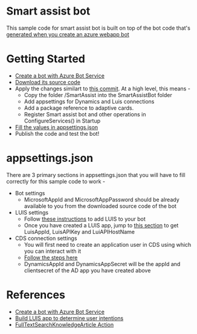 # Smart assist bot 
This sample code for smart assist bot is built on top of the bot code that's [generated when you create an azure webapp bot](https://docs.microsoft.com/en-us/azure/bot-service/abs-quickstart?view=azure-bot-service-4.0#download-code)

# Getting Started
*	[Create a bot with Azure Bot Service](https://docs.microsoft.com/en-us/azure/bot-service/abs-quickstart?view=azure-bot-service-4.0)
*	[Download its source code](https://docs.microsoft.com/en-us/azure/bot-service/abs-quickstart?view=azure-bot-service-4.0#download-code)
*	Apply the changes similart to [this commit](https://dynamicscrm.visualstudio.com/OneCRM/_git/CRM.Omnichannel.CodeSamples/commit/429b3fa26a874be8a094031b73f255b2726514fc?path=%2FSmartAssistBot%2FStartup.cs&gridItemType=2&mpath=%2FSmartAssistBot%2FStartup.cs&opath=%2FSmartAssistBot%2FStartup.cs&mversion=GC429b3fa26a874be8a094031b73f255b2726514fc&oversion=GC797d4986a2e8b303ed7b4f2186e3d2321ac32b7d&_a=compare). At a high level, this means - 
    * Copy the folder /SmartAssist into the SmartAssistBot folder
    * Add appsettings for Dynamics and Luis connections
    * Add a package reference to adaptive cards. 
    * Register Smart assist bot and other operations in ConfigureServices() in Startup
*	[Fill the values in appsettings.json](#appsettings.json)
*  Publish the code and test the bot!

# appsettings.json
There are 3 primary sections in appsettings.json that you will have to fill correctly for this sample code to work - 
* Bot settings
    * MicrosoftAppId and MicrosoftAppPassword should be already available to you from the downloaded source code of the bot 
* LUIS settings
    * Follow [these instructions](https://docs.microsoft.com/en-us/azure/bot-service/bot-builder-howto-v4-luis?view=azure-bot-service-4.0&tabs=csharp) to add LUIS to your bot
    * Once you have created a LUIS app, jump to [this section](https://docs.microsoft.com/en-us/azure/bot-service/bot-builder-howto-v4-luis?view=azure-bot-service-4.0&tabs=csharp#retrieve-application-information-from-the-luisai-portal) to get LuisAppId, LuisAPIKey and LuiAPIHostName
* CDS connection settings
    * You will first need to create an application user in CDS using which you can interact with it
    * [Follow the steps here](https://docs.microsoft.com/en-us/powerapps/developer/common-data-service/build-web-applications-server-server-s2s-authentication)
    * DynamicsAppId and DynamicsAppSecret will be the appId and clientsecret of the AD app you have created above


# References
- [Create a bot with Azure Bot Service](https://docs.microsoft.com/en-us/azure/bot-service/abs-quickstart?view=azure-bot-service-4.0)
- [Build LUIS app to determine user intentions](https://docs.microsoft.com/en-us/azure/cognitive-services/luis/luis-quickstart-intents-only)
- [FullTextSearchKnowledgeArticle Action](https://docs.microsoft.com/en-us/dynamics365/customer-engagement/web-api/fulltextsearchknowledgearticle?view=dynamics-ce-odata-9)